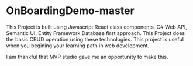 # OnBoardingDemo-master

This Project is built using Javascript React class components, C# Web API, Semantic UI, Entity Framework Database first approach. 
This Project does the basic CRUD operation using these technologies. 
This project is useful when you begining your learning path in web development. 

I am thankful that MVP studio gave me an opportunity to make this. 
